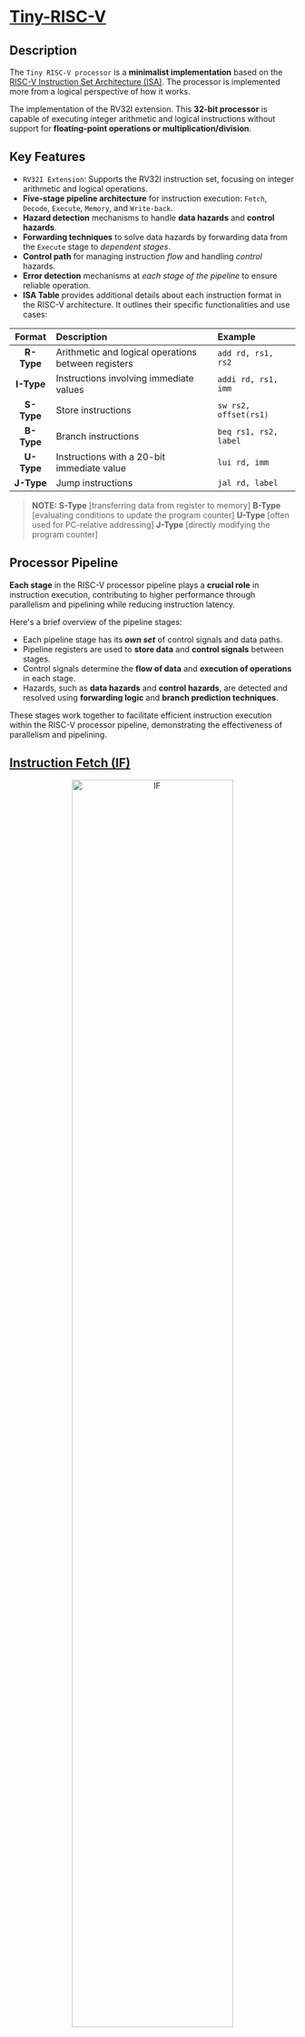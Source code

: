 # [Tiny-RISC-V](./pdfs/draw_riscv.pdf)

## Description

The `Tiny RISC-V processor` is a **minimalist implementation** based on the [RISC-V Instruction Set Architecture (ISA)](./pdfs/tinyrv-isa.txt). The processor is implemented more from a logical perspective of how it works.

The implementation of the RV32I extension. This **32-bit processor** is capable of executing integer arithmetic and logical instructions without support for **floating-point operations or multiplication/division**.

## Key Features

- `RV32I Extension`: Supports the RV32I instruction set, focusing on integer arithmetic and logical operations.
- **Five-stage pipeline architecture** for instruction execution: `Fetch`, `Decode`, `Execute`, `Memory`, and `Write-back`.
- **Hazard detection** mechanisms to handle **data hazards** and **control hazards**.
- **Forwarding techniques** to solve data hazards by forwarding data from the `Execute` stage to *dependent stages*.
- **Control path** for managing instruction *flow* and handling *control* hazards.
- **Error detection** mechanisms at *each stage of the pipeline* to ensure reliable operation.
- **ISA Table** provides additional details about each instruction format in the RISC-V architecture. It outlines their specific functionalities and use cases:

| Format       | Description                                         | Example                        |
|:------------:|:----------------------------------------------------|:-------------------------------|
| **R-Type**   | Arithmetic and logical operations between registers | `add rd, rs1, rs2`             |
| **I-Type**   | Instructions involving immediate values             | `addi rd, rs1, imm`            |
| **S-Type**   | Store instructions                                  | `sw rs2, offset(rs1)`          |
| **B-Type**   | Branch instructions                                 | `beq rs1, rs2, label`          |
| **U-Type**   | Instructions with a 20-bit immediate value          | `lui rd, imm`                  |
| **J-Type**   | Jump instructions                                   | `jal rd, label`                |

> **NOTE:**
> **S-Type** [transferring data from register to memory]
> **B-Type** [evaluating conditions to update the program counter]
> **U-Type** [often used for PC-relative addressing]
> **J-Type** [directly modifying the program counter]

## Processor Pipeline

**Each stage** in the RISC-V processor pipeline plays a **crucial role** in instruction execution, contributing to higher performance through parallelism and pipelining while reducing instruction latency.

Here's a brief overview of the pipeline stages:

- Each pipeline stage has its ***own set*** of control signals and data paths.
- Pipeline registers are used to **store data** and **control signals** between stages.
- Control signals determine the **flow of data** and **execution of operations** in each stage.
- Hazards, such as **data hazards** and **control hazards**, are detected and resolved using **forwarding logic** and **branch prediction techniques**.

These stages work together to facilitate efficient instruction execution within the RISC-V processor pipeline, demonstrating the effectiveness of parallelism and pipelining.

## [Instruction Fetch (IF)](./images/IF.png)

<p align="center">
  <img src="images/IF.png" width="75%" alt="IF">
</p>

<p align="center">
  <b>IF (Instruction Fetch):</b> initiates instruction fetching by accessing memory and retrieving the current instruction based on the program counter (PC). It ensures smooth instruction flow and handles branching/jumping.
</p>

### Signals IF

- **PC:** Holds the address of the next instruction to fetch, updated based on control signals and branch outcomes.
- **Instruction Memory:** Provides the instruction at the PC address, transferred to subsequent pipeline stages.
- **PC Write:** Determines PC update, controlled by branch/jump instructions, indicating whether the PC should be modified to redirect the instruction flow.
- **IF/ID Pipeline Register:** Serves as a buffer, transferring fetched instruction to the ID stage.

### Operations IF

- Increment PC: Advances to the next instruction  in memory, ensuring sequential instruction fetching.
- Fetch Instruction: Accesses memory to retrieve the instruction using the current value of the PC, retrieving the instruction stored at that address.
- Control Signal Determination: Identifies branching/jumping instructions for deferred execution. However, branching or jumping instructions is deferred until the ID stage; decision is made whether to update the PC.

## [Instruction Decode (ID)](./images/ID.png)

<p align="center">
  <img src="images/ID.png" width="75%" alt="ID">
</p>

<p align="center">
  <b>ID (Instruction Decode):</b> decodes the fetched instruction, determines its operation and operands, and reads register values from the register file. Additionally, it sets up data paths for subsequent stages and identifies register sources and destinations for efficient data handling.
</p>

### Signals ID

- Instruction, contains the decoded instruction, providing operation information.
- Registers provide values for instruction operands, ensuring data availability.
- Control Signals specifies operations (e.g., ALU selection, register write), ensuring correct execution.
- Immediate Generation for specific instructions, aiding arithmetic or logical operations.
- Forwarding Signals indicates data forwarding necessity for hazard resolution, preventing stalls.
- Branch Control Signals determines branch conditions, managing instruction flow.
- ID/EX Pipeline Register transfers decoded instruction and control signals to the EX stage.

### Operations ID

- Decode the instruction and extract relevant fields, such as the opcode, source/destination registers, and immediate value, preparing it for execution.
- Read register values from the register file, ensuring that data is available for instruction execution.
- Generate control signals based on the instruction type, orchestrating pipeline operations.
- Prepare data forwarding and branch control signals, facilitating efficient execution and hazard handling.

## [Execute (EX)](./images/EX.png)

<p align="center">
  <img src="images/EX.png" width="75%" alt="EX">
</p>

<p align="center">
  <b>EX (Execute):</b> performs the actual execution of instructions, including arithmetic and logical operations using the ALU, calculation of branch targets, and management of data forwarding to resolve hazards. It also makes decisions on branching based on control instructions.
</p>

### Signals EX

- **ALU Inputs:** Receive operands from the ID stage or forwarded values, providing data for ALU operations.
- **Control Signals:** Specify the ALU operation and other execution details, ensuring correct operation execution.
- **Branch Target Address:** Calculated for branch instructions, determining the target address for branching.
- **EX/MEM Pipeline Register:** Transfers operation results and data to the MEM stage, facilitating data flow.

### Opeartions EX

- Perform arithmetic, logic, or shift operation using the ALU, providing computation for instruction execution.
- Calculate branch target addresses, it decides to take a branch based on control instructions, managing instruction flow. Determines branch targets, controls branching.
- Forward data if necessary to resolve hazards, ensuring smooth execution without stalls.
- Prepare data for the next stage based on the operation type, facilitating efficient execution and data flow.

## [Memory (MEM) | Write Back (WB)](./images/MEM_WB.png)

<p align="center">
  <img src="images/MEM_WB.png" width="75%" alt="MEM_WB">
</p>

<p align="center">
  <b>MEM (Memory):</b> handles memory access operations for load and store instructions, ensuring seamless interaction with the data memory. It reads data from memory for load operations, writes data to memory for store operations, and manages memory-related hazards such as cache misses or contention.
</p>
<p align="center">
  <b>WB (Write Back):</b> completes the instruction execution cycle by writing the final results back to the register file. It updates register values based on the instruction's execution, ensuring subsequent instructions have access to the updated data.
</p>

### Signals MEM

- **Data Memory:** Reads/writes data from/to memory, facilitating interaction with the data memory.
- **Data Address:** Specifies the memory address for data access, determining the location of data in memory.
- **Write Data:** Data to be written for store instructions, ensuring proper storage.
- **MEM/WB Pipeline Register:** Transfers data or operation results to the WB stage for further processing.

### Opearations MEM

- Accesses data memory for load/store instructions, ensuring proper data interaction.
- Reads data from memory for load instructions, retrieving  data.
- Writes data to memory for store instructions, managing storage.
- Manages memory-related hazards like cache misses or contention, ensuring synchronization and operation.

### Signals WB

- **Register Write Data:** Result of the operation to be written back to the register file, update old values.
- **Write Register:** Specifies destination register for write operation.
- **RegWrite:** Control signal enabling register writing, managing register file updates.

### Opearations WB

- Writes back operation result to specified register, updating values for subsequent instructions.
- Controls register write operation, ensuring proper management within pipeline.
